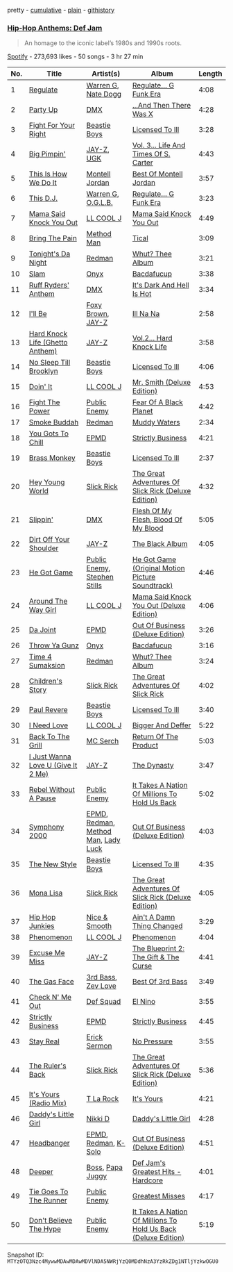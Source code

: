 pretty - [cumulative](/playlists/cumulative/37i9dQZF1DX7Mq3mO5SSDc.md) - [plain](/playlists/plain/37i9dQZF1DX7Mq3mO5SSDc) - [githistory](https://github.githistory.xyz/mackorone/spotify-playlist-archive/blob/main/playlists/plain/37i9dQZF1DX7Mq3mO5SSDc)

### [Hip\-Hop Anthems: Def Jam](https://open.spotify.com/playlist/37i9dQZF1DX7Mq3mO5SSDc)

> An homage to the iconic label’s 1980s and 1990s roots.

[Spotify](https://open.spotify.com/user/spotify) - 273,693 likes - 50 songs - 3 hr 27 min

| No. | Title | Artist(s) | Album | Length |
|---|---|---|---|---|
| 1 | [Regulate](https://open.spotify.com/track/7nYvUtkQMx1v80S2FH2s9J) | [Warren G](https://open.spotify.com/artist/2B4ZHz4QDWJTXPFPgO5peE), [Nate Dogg](https://open.spotify.com/artist/1Oa0bMld0A3u5OTYfMzp5h) | [Regulate… G Funk Era](https://open.spotify.com/album/2VMGv3inRLPM4GOMXf37qu) | 4:08 |
| 2 | [Party Up](https://open.spotify.com/track/0LWkaEyQRkF0XAms8Bg1fC) | [DMX](https://open.spotify.com/artist/1HwM5zlC5qNWhJtM00yXzG) | [...And Then There Was X](https://open.spotify.com/album/62l3f8u6j9eyDhuxsZA2iH) | 4:28 |
| 3 | [Fight For Your Right](https://open.spotify.com/track/5NLuC70kZQv8q34QyQa1DP) | [Beastie Boys](https://open.spotify.com/artist/03r4iKL2g2442PT9n2UKsx) | [Licensed To Ill](https://open.spotify.com/album/11oR0ZuqB3ucZwb5TGbZxb) | 3:28 |
| 4 | [Big Pimpin'](https://open.spotify.com/track/7m97yKVzPpXV9Z4ezEziOD) | [JAY\-Z](https://open.spotify.com/artist/3nFkdlSjzX9mRTtwJOzDYB), [UGK](https://open.spotify.com/artist/6ZhjJOJXXwnPS8PrXdmjLw) | [Vol\. 3..\. Life And Times Of S\. Carter](https://open.spotify.com/album/3rWJsuu7ukoZZhp7YYkjNZ) | 4:43 |
| 5 | [This Is How We Do It](https://open.spotify.com/track/6aJ90LBl96bly9zuEH1U2X) | [Montell Jordan](https://open.spotify.com/artist/0iVrCROxeyon7MZUW3MfzT) | [Best Of Montell Jordan](https://open.spotify.com/album/6J9fX2iXc9W7ILQUWvEhAx) | 3:57 |
| 6 | [This D.J.](https://open.spotify.com/track/2ImuQo1g14CTR9hZAZD3aQ) | [Warren G](https://open.spotify.com/artist/2B4ZHz4QDWJTXPFPgO5peE), [O.G.L.B.](https://open.spotify.com/artist/23Ul4QNOkm2gasKycag0UK) | [Regulate… G Funk Era](https://open.spotify.com/album/2VMGv3inRLPM4GOMXf37qu) | 3:23 |
| 7 | [Mama Said Knock You Out](https://open.spotify.com/track/6C7ZgThn6Yan5MTZdAEEFw) | [LL COOL J](https://open.spotify.com/artist/1P8IfcNKwrkQP5xJWuhaOC) | [Mama Said Knock You Out](https://open.spotify.com/album/7p7kcsrdoJ8DKQIMouujcb) | 4:49 |
| 8 | [Bring The Pain](https://open.spotify.com/track/3F3R4uyTMkX9jRCEVVmdz6) | [Method Man](https://open.spotify.com/artist/4VmEWwd8y9MCLwexFMdpwt) | [Tical](https://open.spotify.com/album/26RDYvX2sIuiEUhqVPkNaf) | 3:09 |
| 9 | [Tonight's Da Night](https://open.spotify.com/track/67mtN6BlsJR0LVyzvNZnGt) | [Redman](https://open.spotify.com/artist/7xTKLpo7UCzXSnlH7fOIoM) | [Whut? Thee Album](https://open.spotify.com/album/3FsCGJY0JqSxvgezoMWYzF) | 3:21 |
| 10 | [Slam](https://open.spotify.com/track/0W2mz7mvaBaEsC4rmoRNPn) | [Onyx](https://open.spotify.com/artist/10Khz9BDdDT2mzm3330Cvu) | [Bacdafucup](https://open.spotify.com/album/5lUgtggG1KroP0qHkpxQ4K) | 3:38 |
| 11 | [Ruff Ryders' Anthem](https://open.spotify.com/track/1BKT2I9x4RGKaKqW4up34s) | [DMX](https://open.spotify.com/artist/1HwM5zlC5qNWhJtM00yXzG) | [It's Dark And Hell Is Hot](https://open.spotify.com/album/2xIhksIizs6gWdRBYdiTLc) | 3:34 |
| 12 | [I'll Be](https://open.spotify.com/track/6Ag4SYLUGFdnJrCwUIb4mT) | [Foxy Brown](https://open.spotify.com/artist/1wvlC6NwleHt1iRD6d5X2C), [JAY\-Z](https://open.spotify.com/artist/3nFkdlSjzX9mRTtwJOzDYB) | [Ill Na Na](https://open.spotify.com/album/6qLC4weRVEetELyQQgkAMk) | 2:58 |
| 13 | [Hard Knock Life \(Ghetto Anthem\)](https://open.spotify.com/track/5Tl0HJvynZtKdSUMKbFVVX) | [JAY\-Z](https://open.spotify.com/artist/3nFkdlSjzX9mRTtwJOzDYB) | [Vol.2..\. Hard Knock Life](https://open.spotify.com/album/3j1xCJdBMCl6wYQXurz2tb) | 3:58 |
| 14 | [No Sleep Till Brooklyn](https://open.spotify.com/track/5qxChyzKLEyoPJ5qGrdurN) | [Beastie Boys](https://open.spotify.com/artist/03r4iKL2g2442PT9n2UKsx) | [Licensed To Ill](https://open.spotify.com/album/11oR0ZuqB3ucZwb5TGbZxb) | 4:06 |
| 15 | [Doin' It](https://open.spotify.com/track/4WMBl2wiGUSGa5C7tfQEAo) | [LL COOL J](https://open.spotify.com/artist/1P8IfcNKwrkQP5xJWuhaOC) | [Mr\. Smith \(Deluxe Edition\)](https://open.spotify.com/album/6b7NVGKHlwKyQzFKoVTaMA) | 4:53 |
| 16 | [Fight The Power](https://open.spotify.com/track/1yo16b3u0lptm6Cs7lx4AD) | [Public Enemy](https://open.spotify.com/artist/6Mo9PoU6svvhgEum7wh2Nd) | [Fear Of A Black Planet](https://open.spotify.com/album/0aFNb4RDk2hmKKLa0bzXNz) | 4:42 |
| 17 | [Smoke Buddah](https://open.spotify.com/track/3eY9pixHny3kVRLeqNezQx) | [Redman](https://open.spotify.com/artist/7xTKLpo7UCzXSnlH7fOIoM) | [Muddy Waters](https://open.spotify.com/album/5iluV9CqP7Wl9wjubwdw5h) | 2:34 |
| 18 | [You Gots To Chill](https://open.spotify.com/track/0f1yzIIGD8k32DNVeEn6jb) | [EPMD](https://open.spotify.com/artist/3zpKjsMg2gw1St5WcWoUJN) | [Strictly Business](https://open.spotify.com/album/2HOl8gDiGGpt7wsIDi9jy5) | 4:21 |
| 19 | [Brass Monkey](https://open.spotify.com/track/2tY1gxCKslfXLFpFofYmJQ) | [Beastie Boys](https://open.spotify.com/artist/03r4iKL2g2442PT9n2UKsx) | [Licensed To Ill](https://open.spotify.com/album/11oR0ZuqB3ucZwb5TGbZxb) | 2:37 |
| 20 | [Hey Young World](https://open.spotify.com/track/38XOEv37waF4pd8Ztmna7K) | [Slick Rick](https://open.spotify.com/artist/1W9qOBYRTfP7HcizWN43G1) | [The Great Adventures Of Slick Rick \(Deluxe Edition\)](https://open.spotify.com/album/4TzJROIsnfOkLUWmeOjt2F) | 4:32 |
| 21 | [Slippin'](https://open.spotify.com/track/740gNyGWKk98gy8nJLhHrv) | [DMX](https://open.spotify.com/artist/1HwM5zlC5qNWhJtM00yXzG) | [Flesh Of My Flesh, Blood Of My Blood](https://open.spotify.com/album/3dNsHWAS8t7AiAqj9ofG5T) | 5:05 |
| 22 | [Dirt Off Your Shoulder](https://open.spotify.com/track/3IrkbGQCoEPAkzJ0Tkv8nm) | [JAY\-Z](https://open.spotify.com/artist/3nFkdlSjzX9mRTtwJOzDYB) | [The Black Album](https://open.spotify.com/album/4FWvo9oS4gRgHtAwDwUjiO) | 4:05 |
| 23 | [He Got Game](https://open.spotify.com/track/48zajk3g8P3BMT7F9BbDoD) | [Public Enemy](https://open.spotify.com/artist/6Mo9PoU6svvhgEum7wh2Nd), [Stephen Stills](https://open.spotify.com/artist/4WlSvDKaq1PA2Nr7cCIPxX) | [He Got Game \(Original Motion Picture Soundtrack\)](https://open.spotify.com/album/7c6qrFOyCTUvmLcayRQ2G9) | 4:46 |
| 24 | [Around The Way Girl](https://open.spotify.com/track/4Qxv2L4JICAWLFrBV6QeH8) | [LL COOL J](https://open.spotify.com/artist/1P8IfcNKwrkQP5xJWuhaOC) | [Mama Said Knock You Out \(Deluxe Edition\)](https://open.spotify.com/album/2ljUSR5STBQGeiqjrfWbSe) | 4:06 |
| 25 | [Da Joint](https://open.spotify.com/track/4opGTspdCCVK9IG1b4k8yp) | [EPMD](https://open.spotify.com/artist/3zpKjsMg2gw1St5WcWoUJN) | [Out Of Business \(Deluxe Edition\)](https://open.spotify.com/album/4TdiCmBKujkiyMeJ1guJJa) | 3:26 |
| 26 | [Throw Ya Gunz](https://open.spotify.com/track/2nCVH8UkoII2jWwx6SYVso) | [Onyx](https://open.spotify.com/artist/10Khz9BDdDT2mzm3330Cvu) | [Bacdafucup](https://open.spotify.com/album/5lUgtggG1KroP0qHkpxQ4K) | 3:16 |
| 27 | [Time 4 Sumaksion](https://open.spotify.com/track/7Afjy65bIVBMpFwCLTiuEe) | [Redman](https://open.spotify.com/artist/7xTKLpo7UCzXSnlH7fOIoM) | [Whut? Thee Album](https://open.spotify.com/album/3FsCGJY0JqSxvgezoMWYzF) | 3:24 |
| 28 | [Children's Story](https://open.spotify.com/track/71A6V5dh5Y8ikhm6NGwZ7p) | [Slick Rick](https://open.spotify.com/artist/1W9qOBYRTfP7HcizWN43G1) | [The Great Adventures Of Slick Rick](https://open.spotify.com/album/71mmTJdWvpkzQNmVfFbRdN) | 4:02 |
| 29 | [Paul Revere](https://open.spotify.com/track/3gKwVWwKmeuFtPubICbOGc) | [Beastie Boys](https://open.spotify.com/artist/03r4iKL2g2442PT9n2UKsx) | [Licensed To Ill](https://open.spotify.com/album/11oR0ZuqB3ucZwb5TGbZxb) | 3:40 |
| 30 | [I Need Love](https://open.spotify.com/track/519xI1wfOAJvHeV9kFdXaV) | [LL COOL J](https://open.spotify.com/artist/1P8IfcNKwrkQP5xJWuhaOC) | [Bigger And Deffer](https://open.spotify.com/album/5jNxWuqdnchBjdoKykAsY7) | 5:22 |
| 31 | [Back To The Grill](https://open.spotify.com/track/7rxeH2yGlCeDKEkNNTpY29) | [MC Serch](https://open.spotify.com/artist/40bZG5ihgjqtufTvy8dz2u) | [Return Of The Product](https://open.spotify.com/album/1GKpLQWG6h6r7CyYtEQ0N6) | 5:03 |
| 32 | [I Just Wanna Love U \(Give It 2 Me\)](https://open.spotify.com/track/0s46SltT4On0Z6kglK1I5c) | [JAY\-Z](https://open.spotify.com/artist/3nFkdlSjzX9mRTtwJOzDYB) | [The Dynasty](https://open.spotify.com/album/3VfeeJElCEDeXlDiNZbn3E) | 3:47 |
| 33 | [Rebel Without A Pause](https://open.spotify.com/track/1zONdCQrEJ4t3mlzKQADEN) | [Public Enemy](https://open.spotify.com/artist/6Mo9PoU6svvhgEum7wh2Nd) | [It Takes A Nation Of Millions To Hold Us Back](https://open.spotify.com/album/03Mx6yaV7k4bsEmcTH8J49) | 5:02 |
| 34 | [Symphony 2000](https://open.spotify.com/track/3WXNzlFDSfjEmNFUOSccf7) | [EPMD](https://open.spotify.com/artist/3zpKjsMg2gw1St5WcWoUJN), [Redman](https://open.spotify.com/artist/7xTKLpo7UCzXSnlH7fOIoM), [Method Man](https://open.spotify.com/artist/4VmEWwd8y9MCLwexFMdpwt), [Lady Luck](https://open.spotify.com/artist/0oXoYDEPhGhN14JD4JRL5L) | [Out Of Business \(Deluxe Edition\)](https://open.spotify.com/album/4TdiCmBKujkiyMeJ1guJJa) | 4:03 |
| 35 | [The New Style](https://open.spotify.com/track/0Mu1MYdE414HeybYSms5KK) | [Beastie Boys](https://open.spotify.com/artist/03r4iKL2g2442PT9n2UKsx) | [Licensed To Ill](https://open.spotify.com/album/11oR0ZuqB3ucZwb5TGbZxb) | 4:35 |
| 36 | [Mona Lisa](https://open.spotify.com/track/5JV45IebgbfO3EylYV49rl) | [Slick Rick](https://open.spotify.com/artist/1W9qOBYRTfP7HcizWN43G1) | [The Great Adventures Of Slick Rick \(Deluxe Edition\)](https://open.spotify.com/album/4TzJROIsnfOkLUWmeOjt2F) | 4:05 |
| 37 | [Hip Hop Junkies](https://open.spotify.com/track/3KKrZ3adgWcJiJQWFqoDnv) | [Nice & Smooth](https://open.spotify.com/artist/5QhsLryFrDbj9IZ38UmMyn) | [Ain't A Damn Thing Changed](https://open.spotify.com/album/6EI3q6PeLLmPPPlMxKl59h) | 3:29 |
| 38 | [Phenomenon](https://open.spotify.com/track/7Jc0l11j0Ehx6smWHqDXtX) | [LL COOL J](https://open.spotify.com/artist/1P8IfcNKwrkQP5xJWuhaOC) | [Phenomenon](https://open.spotify.com/album/0AJaRBLPuUybHfdJi87GQP) | 4:04 |
| 39 | [Excuse Me Miss](https://open.spotify.com/track/0ZHu7jkSSrT0eK4OxuG4O5) | [JAY\-Z](https://open.spotify.com/artist/3nFkdlSjzX9mRTtwJOzDYB) | [The Blueprint 2: The Gift & The Curse](https://open.spotify.com/album/5xHStEOG8PsbzNQb7LkxZU) | 4:41 |
| 40 | [The Gas Face](https://open.spotify.com/track/3G0z1kH46uVRqW7f9Qp1OR) | [3rd Bass](https://open.spotify.com/artist/6EFL6smxzRtpwlQvZFldUc), [Zev Love](https://open.spotify.com/artist/6ZsabzDRDqFRj6DCRvYRDx) | [Best Of 3rd Bass](https://open.spotify.com/album/1pTWEUzYCTNJB44EA06ZFc) | 3:49 |
| 41 | [Check N' Me Out](https://open.spotify.com/track/6VqQjCxM21kapF2RxdTtYA) | [Def Squad](https://open.spotify.com/artist/52karaTYZPcUZRPr3zy3X4) | [El Nino](https://open.spotify.com/album/1I3hHYnoz7lZsBZN0jZJ1G) | 3:55 |
| 42 | [Strictly Business](https://open.spotify.com/track/1xZdjsAGrY4BUIbIlYy3EX) | [EPMD](https://open.spotify.com/artist/3zpKjsMg2gw1St5WcWoUJN) | [Strictly Business](https://open.spotify.com/album/2HOl8gDiGGpt7wsIDi9jy5) | 4:45 |
| 43 | [Stay Real](https://open.spotify.com/track/6jaj4k0LwFLy1q54TXZZpZ) | [Erick Sermon](https://open.spotify.com/artist/2VX0o9LDIVmKIgpnwdJpOJ) | [No Pressure](https://open.spotify.com/album/1i8XHvNdaPXRhoQW0IBycA) | 3:55 |
| 44 | [The Ruler's Back](https://open.spotify.com/track/3cb6gJ7SHYuZ3NVm996ffD) | [Slick Rick](https://open.spotify.com/artist/1W9qOBYRTfP7HcizWN43G1) | [The Great Adventures Of Slick Rick \(Deluxe Edition\)](https://open.spotify.com/album/4TzJROIsnfOkLUWmeOjt2F) | 5:36 |
| 45 | [It's Yours \(Radio Mix\)](https://open.spotify.com/track/6SuIF8oh96UPJIIJjKvtIe) | [T La Rock](https://open.spotify.com/artist/2YR8RDJEpKZUbcQgSbBmAp) | [It's Yours](https://open.spotify.com/album/0ZBs6IU80LLsNIzB3RRYEm) | 4:21 |
| 46 | [Daddy's Little Girl](https://open.spotify.com/track/0ySoJyAbKGLI5yShGBOIQ8) | [Nikki D](https://open.spotify.com/artist/3wHL6veDs4kliIKWrE2Bnb) | [Daddy's Little Girl](https://open.spotify.com/album/6ROlQudStSux3K7kuWU6uG) | 4:28 |
| 47 | [Headbanger](https://open.spotify.com/track/17GdAx0kHOFNXZiCj8HuOW) | [EPMD](https://open.spotify.com/artist/3zpKjsMg2gw1St5WcWoUJN), [Redman](https://open.spotify.com/artist/7xTKLpo7UCzXSnlH7fOIoM), [K\-Solo](https://open.spotify.com/artist/0knb2mXB2y0L44J05Nj6zX) | [Out Of Business \(Deluxe Edition\)](https://open.spotify.com/album/4TdiCmBKujkiyMeJ1guJJa) | 4:51 |
| 48 | [Deeper](https://open.spotify.com/track/6PZ4laM20qkvIrgji3NLsK) | [Boss](https://open.spotify.com/artist/3mKv8UOsUlfywaQ5bSJRCT), [Papa Juggy](https://open.spotify.com/artist/5v0aP96grdt495fENdbRyf) | [Def Jam's Greatest Hits \- Hardcore](https://open.spotify.com/album/6YWqN2zFrtZ0OvR782LFzR) | 4:01 |
| 49 | [Tie Goes To The Runner](https://open.spotify.com/track/2TZuNkLb0J6oKLEdlZ0XX3) | [Public Enemy](https://open.spotify.com/artist/6Mo9PoU6svvhgEum7wh2Nd) | [Greatest Misses](https://open.spotify.com/album/6ViErzJ80VCeOnrTPvX2nW) | 4:17 |
| 50 | [Don't Believe The Hype](https://open.spotify.com/track/5k8dJvnLKfv1YN9W3bO79x) | [Public Enemy](https://open.spotify.com/artist/6Mo9PoU6svvhgEum7wh2Nd) | [It Takes A Nation Of Millions To Hold Us Back \(Deluxe Edition\)](https://open.spotify.com/album/3PxXiYU3PjymOEE22PewGZ) | 5:19 |

Snapshot ID: `MTYzOTQ3Nzc4MywwMDAwMDAwMDVlNDA5NWRjYzQ0MDdhNzA3YzRkZDg1NTljYzkwOGU0`
